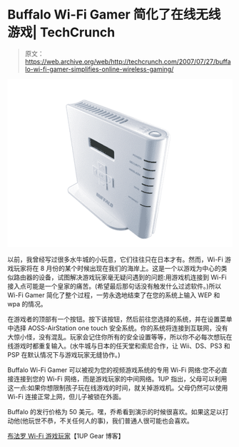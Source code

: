 # Buffalo Wi-Fi Gamer 简化了在线无线游戏| TechCrunch

> 原文：<https://web.archive.org/web/http://techcrunch.com/2007/07/27/buffalo-wi-fi-gamer-simplifies-online-wireless-gaming/>

[![buffwifigamer.jpg](img/5a136eaeb12fd555e91655bf6b02c6fd.png)](https://web.archive.org/web/20160528180322/http://tctechcrunch2011.files.wordpress.com/2007/07/buffwifigamer.jpg "buffwifigamer.jpg")

以前，我曾经写过很多水牛城的小玩意，它们往往只在日本才有。然而，Wi-Fi 游戏玩家将在 8 月份的某个时候出现在我们的海岸上。这是一个以游戏为中心的类似路由器的设备，试图解决游戏玩家毫无疑问遇到的问题:用游戏机连接到 Wi-Fi 接入点可能是一个皇家的痛苦。(希望最后那句话没有触发什么过滤软件。)所以 Wi-Fi Gamer 简化了整个过程，一劳永逸地结束了在您的系统上输入 WEP 和 wpa 的情况。

在游戏者的顶部有一个按钮。按下该按钮，然后前往您选择的系统，并在设置菜单中选择 AOSS-AirStation one touch 安全系统。你的系统将连接到互联网，没有大惊小怪，没有混乱。玩家会记住你所有的安全设置等等，所以你不必每次想玩在线游戏时都重复输入。(水牛城与日本的任天堂和索尼合作，让 Wii、DS、PS3 和 PSP 在默认情况下与游戏玩家无缝协作。)

Buffalo Wi-Fi Gamer 可以被视为您的视频游戏系统的专用 Wi-Fi 网络:您不必直接连接到您的 Wi-Fi 网络，而是游戏玩家的中间网络。1UP 指出，父母可以利用这一点:如果你想限制孩子玩在线游戏的时间，就关掉游戏机。父母仍然可以使用 Wi-Fi 连接正常上网，但儿子被锁在外面。

Buffalo 的发行价格为 50 美元。嘿，乔希看到演示的时候很喜欢。如果这足以打动他(他玩世不恭，不关任何人的事)，我们普通人很可能也会喜欢。

[布法罗 Wi-Fi 游戏玩家](https://web.archive.org/web/20160528180322/http://www.1up.com/do/my1Up?publicUserId=5746297)【1UP Gear 博客】